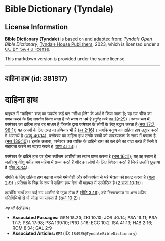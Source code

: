 # Bible Dictionary (Tyndale)

## License Information

**Bible Dictionary (Tyndale)** is based on and adapted from: _Tyndale Open Bible Dictionary_, [Tyndale House Publishers](https://tyndaleopenresources.com/), 2023, which is licensed under a [CC BY-SA 4.0 license](https://creativecommons.org/licenses/by-sa/4.0/legalcode.en).

This markdown version is provided under the same license.



--------------------------------

## दाहिना हाथ (id: 381817)

दाहिना हाथ
==========

बाइबल में "दाहिना" शब्द का उपयोग कई बार "सीधा होने" के अर्थ में किया जाता है; यह उस चीज का वर्णन करने के लिए उपयोग किया जाता है जो न्याय या धर्म है (पुष्टि करे [उत् 18:25](https://ref.ly/Gen18:25))। रूपक रूप में, परमेश्वर का दाहिना हाथ वह माध्यम है जिसके द्वारा परमेश्वर के लोगों के लिए उद्धार करता है ([भज 17:7, 98:1](https://ref.ly/Ps17:7,Ps17:98)); यह अधर्मी के लिए दण्ड का हथियार भी है ([हब 2:16](https://ref.ly/Hab2:16))। जबकि मनुष्य का दाहिना हाथ उद्धार करने में असमर्थ है ([अय्यू 40:14](https://ref.ly/Job40:14)), परमेश्वर का दाहिना हाथ उनके बच्चों को आवश्यकता के समय में बचाता है ([भज 139:10](https://ref.ly/Ps139:10))। इसके अलावा, परमेश्वर उस व्यक्ति के दाहिने हाथ को बल देने का वादा करते हैं जिसे वे सहायता करने का उद्देश्य रखते हैं ([यशा 41:13](https://ref.ly/Isa41:13))।

परमेश्वर के दाहिने हाथ पर होना सर्वोत्तम आशीषों का स्थान प्राप्त करना है ([भज 16:11](https://ref.ly/Ps16:11)); यह वह स्थान है जहाँ प्रभु यीशु मसीह अब महिमा में राज्य करते हैं और उन लोगों के लिए निवेदन करते हैं जिन्हें उन्होंने छुड़ाया है ([रोम 8:34](https://ref.ly/Rom8:34))।

संगति के लिए दाहिना हाथ बढ़ाना सबसे गर्मजोशी और स्वीकार्यता से भरे मित्रता को प्रकट करना है ([गला 2:9](https://ref.ly/Gal2:9))। प्रतिज्ञा के चिह्न के रूप में दाहिना हाथ देना भी बाइबल में उल्लेखित है ([2 राजा 10:15](https://ref.ly/2Kgs10:15))।

हालाँकि बायाँ हाथ कई बार आशीषों से जुड़ा होता है ([नीति 3:16](https://ref.ly/Prov3:16)), इसे विश्वासघात या अन्य अप्रिय गतिविधियों से भी जोड़ा जा सकता है ([सभो 10:2](https://ref.ly/Eccl10:2))।

*यह भी देखें* हाथ।

* **Associated Passages:** GEN 18:25; 2KI 10:15; JOB 40:14; PSA 16:11; PSA 17:7; PSA 17:98; PSA 139:10; PRO 3:16; ECC 10:2; ISA 41:13; HAB 2:16; ROM 8:34; GAL 2:9
* **Associated Articles:** हाथ (ID: `184935@TyndaleBibleDictionary`)


